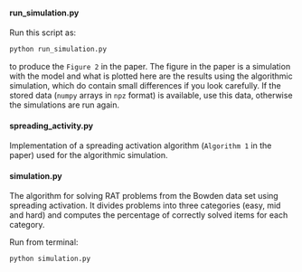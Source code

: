 #### run_simulation.py
Run this script as:
```bash
python run_simulation.py
```

to produce the `Figure 2` in the paper. The figure in the paper is
a simulation with the model and what is plotted here are the results using the
algorithmic simulation, which do contain small differences if you look
carefully. If the stored data (`numpy` arrays in `npz` format) is available,
use this data, otherwise the simulations are run again.

#### spreading_activity.py
Implementation of a spreading activation algorithm (`Algorithm 1` in the
paper) used for the algorithmic simulation.

#### simulation.py
The algorithm for solving RAT problems from the Bowden data set using spreading
activation. It divides problems into three categories (easy, mid and
hard) and computes the percentage of correctly solved items for each category.

Run from terminal:
```bash
python simulation.py
```

